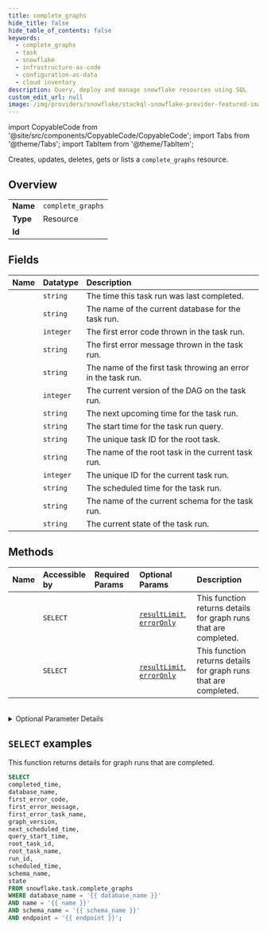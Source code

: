 ```yaml
---
title: complete_graphs
hide_title: false
hide_table_of_contents: false
keywords:
  - complete_graphs
  - task
  - snowflake
  - infrastructure-as-code
  - configuration-as-data
  - cloud inventory
description: Query, deploy and manage snowflake resources using SQL
custom_edit_url: null
image: /img/providers/snowflake/stackql-snowflake-provider-featured-image.png
---
```


import CopyableCode from '@site/src/components/CopyableCode/CopyableCode';
import Tabs from '@theme/Tabs';
import TabItem from '@theme/TabItem';

Creates, updates, deletes, gets or lists a <code>complete_graphs</code> resource.

## Overview
<table><tbody>
<tr><td><b>Name</b></td><td><code>complete_graphs</code></td></tr>
<tr><td><b>Type</b></td><td>Resource</td></tr>
<tr><td><b>Id</b></td><td><CopyableCode code="snowflake.task.complete_graphs" /></td></tr>
</tbody></table>

## Fields
| Name | Datatype | Description |
|:-----|:---------|:------------|
| <CopyableCode code="completed_time" /> | `string` | The time this task run was last completed. |
| <CopyableCode code="database_name" /> | `string` | The name of the current database for the task run. |
| <CopyableCode code="first_error_code" /> | `integer` | The first error code thrown in the task run. |
| <CopyableCode code="first_error_message" /> | `string` | The first error message thrown in the task run. |
| <CopyableCode code="first_error_task_name" /> | `string` | The name of the first task throwing an error in the task run. |
| <CopyableCode code="graph_version" /> | `integer` | The current version of the DAG on the task run. |
| <CopyableCode code="next_scheduled_time" /> | `string` | The next upcoming time for the task run. |
| <CopyableCode code="query_start_time" /> | `string` | The start time for the task run query. |
| <CopyableCode code="root_task_id" /> | `string` | The unique task ID for the root task. |
| <CopyableCode code="root_task_name" /> | `string` | The name of the root task in the current task run. |
| <CopyableCode code="run_id" /> | `integer` | The unique ID for the current task run. |
| <CopyableCode code="scheduled_time" /> | `string` | The scheduled time for the task run. |
| <CopyableCode code="schema_name" /> | `string` | The name of the current schema for the task run. |
| <CopyableCode code="state" /> | `string` | The current state of the task run. |

## Methods
| Name | Accessible by | Required Params | Optional Params | Description |
|:-----|:--------------|:----------------|:----------------|:------------|
| <CopyableCode code="get_complete_graphs" /> | `SELECT` | <CopyableCode code="database_name, name, schema_name, endpoint" /> | [`resultLimit`](#resultLimit), [`errorOnly`](#errorOnly) | This function returns details for graph runs that are completed. |
| <CopyableCode code="get_complete_graphs_deprecated" /> | `SELECT` | <CopyableCode code="database_name, name, schema_name, endpoint" /> | [`resultLimit`](#resultLimit), [`errorOnly`](#errorOnly) | This function returns details for graph runs that are completed. |

<br />


<details>
<summary>Optional Parameter Details</summary>

| Name | Description | Type | Default |
|------|-------------|------|---------|
| <CopyableCode code="errorOnly" id="errorOnly" /> | Whether to only return results for tasks runs that have failed. Default is false. | `boolean` | `-` |
| <CopyableCode code="resultLimit" id="resultLimit" /> | Number of results to return, at most. Default is 1000, valid range is 1 to 10000. | `integer` | `-` |

</details>

## `SELECT` examples

This function returns details for graph runs that are completed.


```sql
SELECT
completed_time,
database_name,
first_error_code,
first_error_message,
first_error_task_name,
graph_version,
next_scheduled_time,
query_start_time,
root_task_id,
root_task_name,
run_id,
scheduled_time,
schema_name,
state
FROM snowflake.task.complete_graphs
WHERE database_name = '{{ database_name }}'
AND name = '{{ name }}'
AND schema_name = '{{ schema_name }}'
AND endpoint = '{{ endpoint }}';
```